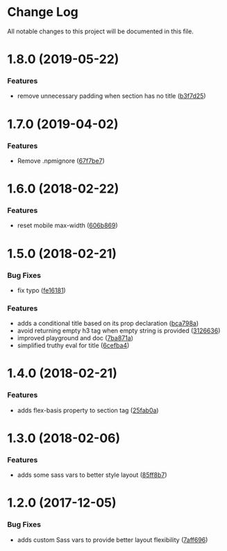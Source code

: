 # Change Log

All notable changes to this project will be documented in this file.

<a name="1.8.0"></a>
# 1.8.0 (2019-05-22)


### Features

* remove unnecessary padding when section has no title ([b3f7d25](https://github.com/SUI-Components/schibsted-spain-components/commit/b3f7d25))



<a name="1.7.0"></a>
# 1.7.0 (2019-04-02)


### Features

* Remove .npmignore ([67f7be7](https://github.com/SUI-Components/schibsted-spain-components/commit/67f7be7))



<a name="1.6.0"></a>
# 1.6.0 (2018-02-22)


### Features

* reset mobile max-width ([606b869](https://github.com/SUI-Components/schibsted-spain-components/commit/606b869))



<a name="1.5.0"></a>
# 1.5.0 (2018-02-21)


### Bug Fixes

* fix typo ([fe16181](https://github.com/SUI-Components/schibsted-spain-components/commit/fe16181))


### Features

* adds a conditional title based on its prop declaration ([bca798a](https://github.com/SUI-Components/schibsted-spain-components/commit/bca798a))
* avoid returning empty h3 tag when empty string is provided ([3126636](https://github.com/SUI-Components/schibsted-spain-components/commit/3126636))
* improved playground and doc ([7ba871a](https://github.com/SUI-Components/schibsted-spain-components/commit/7ba871a))
* simplified truthy eval for title ([6cefba4](https://github.com/SUI-Components/schibsted-spain-components/commit/6cefba4))



<a name="1.4.0"></a>
# 1.4.0 (2018-02-21)


### Features

* adds flex-basis property to section tag ([25fab0a](https://github.com/SUI-Components/schibsted-spain-components/commit/25fab0a))



<a name="1.3.0"></a>
# 1.3.0 (2018-02-06)


### Features

* adds some sass vars to better style layout ([85ff8b7](https://github.com/SUI-Components/schibsted-spain-components/commit/85ff8b7))



<a name="1.2.0"></a>
# 1.2.0 (2017-12-05)


### Bug Fixes

* adds custom Sass vars to provide better layout flexibility ([7aff696](https://github.com/SUI-Components/schibsted-spain-components/commit/7aff696))



